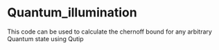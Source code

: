 # Quantum_illumination
This code can be used to calculate the chernoff bound  for any arbitrary Quantum state using Qutip
